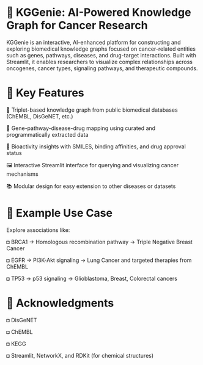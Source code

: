 # 🧬 KGGenie: AI-Powered Knowledge Graph for Cancer Research
KGGenie is an interactive, AI-enhanced platform for constructing and exploring biomedical knowledge graphs focused on cancer-related entities such as genes, pathways, diseases, and drug-target interactions. Built with Streamlit, it enables researchers to visualize complex relationships across oncogenes, cancer types, signaling pathways, and therapeutic compounds.

# 🌟 Key Features
🔎 Triplet-based knowledge graph from public biomedical databases (ChEMBL, DisGeNET, etc.)

🧠 Gene-pathway-disease-drug mapping using curated and programmatically extracted data

🧪 Bioactivity insights with SMILES, binding affinities, and drug approval status

🖼️ Interactive Streamlit interface for querying and visualizing cancer mechanisms

📚 Modular design for easy extension to other diseases or datasets

# 🧠 Example Use Case
Explore associations like:

◘ BRCA1 → Homologous recombination pathway → Triple Negative Breast Cancer

◘ EGFR → PI3K-Akt signaling → Lung Cancer and targeted therapies from ChEMBL

◘ TP53 → p53 signaling → Glioblastoma, Breast, Colorectal cancers

# 🙏 Acknowledgments
 ◘ DisGeNET

 ◘ ChEMBL

 ◘ KEGG

 ◘ Streamlit, NetworkX, and RDKit (for chemical structures)

